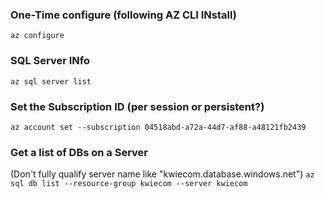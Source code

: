 ### One-Time configure (following AZ CLI INstall)
`az configure`


### SQL Server INfo
`az sql server list`

### Set the Subscription ID (per session or persistent?)
`az account set --subscription 04518abd-a72a-44d7-af88-a48121fb2439`

### Get a list of DBs on a Server
(Don't fully qualify server name like "kwiecom.database.windows.net")
`az sql db list --resource-group kwiecom --server kwiecom`
